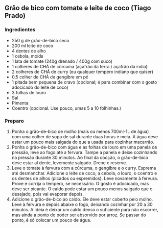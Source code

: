 ## Grão de bico com tomate e leite de coco (Tiago Prado)

### Ingredientes
* 250 g de grão-de-bico seco
* 200 ml leite de coco
* 4 dentes de alho
* 1 cebola, moída
* 1 lata de tomate (240g drenado / 400g com suco)
* 1 colheres de CHÁ de cúrcuma (açafrão da terra / açafrão da índia)
* 2 colheres de CHÁ de curry (ou qualquer tempero indiano que quiser)
* 0,5 colher de CHÁ de gengibre em pó
* 1 pitada bem pequena de cravo (opcional; é para combinar com o gosto adocicado do leite de coco)
* 3 folhas de louro
* Sal
* Pimenta
* Coentro (opcional. Use pouco, umas 5 a 10 folhinhas.)

### Preparo

1. Ponha o grão-de-bico de molho (mais ou menos 700ml-1L de água) com uma colher de
sopa de sal durante duas horas e meia. A água deve estar um pouco mais salgada do
que a usada para cozinhar macarrão.
2. Ponha o grão-de-bico com água e as folhas de louro em uma panela de pressão, leve
ao fogo até a fervura. Tampe a panela e deixe cozinhando na pressão durante 30
minutos. Ao final da cocção, o grão-de-bico deve estar al dente, levemente salgado.
Drene e reserve.
3. Leve o tomate à fervura com a cúrcuma, o gengibre e o curry. Esprema até
desmanchar. Adicione o leite de coco, a cebola, o louro, o coentro e os dentes de alhos
(picados ou espremidos). Leve novamente à fervura. Prove e corrija o tempero, se
necessário. O gosto é adocicado, mas deve ser picante. O caldo pode estar um pouco
menos salgado que o desejado, pois vai evaporar depois.
4. Adicione o grão-de-bico ao caldo. Ele deve estar coberto pelo molho. Leve à fervura e
depois abaixe o fogo, deixando cozinhar por 20 a 30 minutos. A ideia é deixar um caldo
denso o suficiente para não escorrer, mas ainda a ponto de poder ser absorvido por
arroz. Se passar do ponto, é só colocar um pouco de água.
